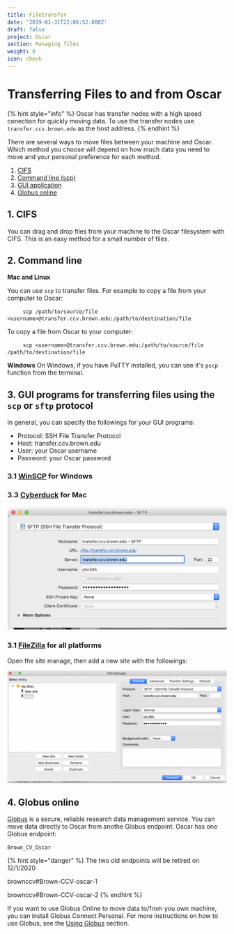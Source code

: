```yaml
---
title: Filetransfer
date: '2019-01-31T22:06:52.000Z'
draft: false
project: Oscar
section: Managing files
weight: 0
icon: check
---
```


# Transferring Files to and from Oscar

{% hint style="info" %}
Oscar has transfer nodes with a high speed conection for quickly moving data. To use the transfer nodes use `transfer.ccv.brown.edu` as the host address.
{% endhint %}

There are several ways to move files between your machine and Oscar. Which method you choose will depend on how much data you need to move and your personal preference for each method.

1. [CIFS](../../connecting-to-oscar/cifs.md)
2. [Command line \(scp\)](./#2-command-line)
3. [GUI application](./#3-gui-programs-for-transferring-files-using-the-scp-or-sftp-protocol)
4. [Globus online](./#4-globus-online)

## 1. CIFS

You can drag and drop files from your machine to the Oscar filesystem with CIFS. This is an easy method for a small number of files.

## 2. Command line

**Mac and Linux**

You can use `scp` to transfer files. For example to copy a file from your computer to Oscar:

```text
     scp /path/to/source/file <username>@transfer.ccv.brown.edu:/path/to/destination/file
```

To copy a file from Oscar to your computer:

```text
     scp <username>@transfer.ccv.brown.edu:/path/to/source/file /path/to/destination/file
```

**Windows** On Windows, if you have PuTTY installed, you can use it's `pscp` function from the terminal.

## 3. GUI programs for transferring files using the `scp` or `sftp` protocol

In general, you can specify the followings for your GUI programs:

* Protocol: SSH File Transfer Protocol
* Host: transfer.ccv.brown.edu
* User: your Oscar username
* Password: your Oscar password

### 3.1 [WinSCP](https://winscp.net/eng/index.php) for Windows

### 3.3 [Cyberduck](https://cyberduck.io) for Mac

![Figure 1 Cyberduck](../../.gitbook/assets/cyberduck.png)

### 3.1 [FileZilla](https://filezilla-project.org) for all platforms

Open the site manage, then add a new site with the followings:

![Figure 2 FileZilla](../../.gitbook/assets/screen-shot-2020-05-01-at-9.29.03-am.png)

## 4. Globus online

[Globus](https://www.globus.org) is a secure, reliable research data management service. You can move data directly to Oscar from anothe Globus endpoint. Oscar has one Globus endpoint:

```text
Brown_CV_Oscar
```

{% hint style="danger" %}
The two old endpoints will be retired on 12/1/2020

brownccv\#Brown-CCV-oscar-1

brownccv\#Brown-CCV-oscar-2
{% endhint %}

If you want to use Globus Online to move data to/from you own machine, you can install Globus Connect Personal. For more instructions on how to use Globus, see the [Using Globus](using-globus.md) section.

